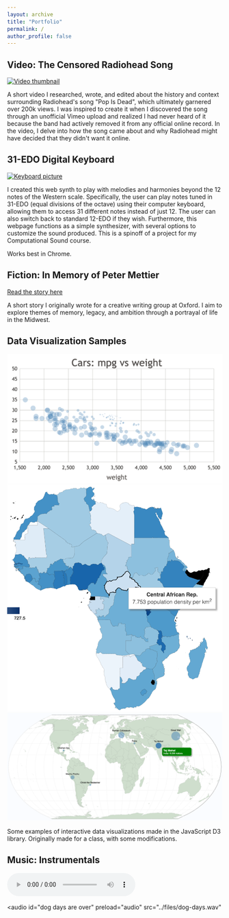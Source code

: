 ```yaml
---
layout: archive
title: "Portfolio"
permalink: /
author_profile: false
---
```


## Video: The Censored Radiohead Song
[![Video thumbnail](https://img.youtube.com/vi/gQxfdacPpgo/0.jpg)](https://www.youtube.com/watch?v=gQxfdacPpgo "Watch the video")

A short video I researched, wrote, and edited about the history and context surrounding Radiohead's song "Pop Is Dead", which ultimately garnered over 200k views. I was inspired to create it when I discovered the song through an unofficial Vimeo upload and realized I had never heard of it because the band had actively removed it from any official online record. In the video, I delve into how the song came about and why Radiohead might have decided that they didn't want it online.

## 31-EDO Digital Keyboard
[![Keyboard picture](https://williamyzhang.github.io/keyboard/31edo-keyboard.jpg)](https://williamyzhang.github.io/keyboard/ "Try out the keyboard")

I created this web synth to play with melodies and harmonies beyond the 12 notes of the Western scale. Specifically, the user can play notes tuned in 31-EDO (equal divisions of the octave) using their computer keyboard, allowing them to access 31 different notes instead of just 12. The user can also switch back to standard 12-EDO if they wish. Furthermore, this webpage functions as a simple synthesizer, with several options to customize the sound produced.
This is a spinoff of a project for my Computational Sound course.

Works best in Chrome.

## Fiction: In Memory of Peter Mettier
[Read the story here](https://williamyzhang.github.io/portfolio/files/in-memory-of-peter-mettier.pdf)

A short story I originally wrote for a creative writing group at Oxford. I aim to explore themes of memory, legacy, and ambition through a portrayal of life in the Midwest.

## Data Visualization Samples
[![Preview of cars graph](../images/datavis-preview.png "Try out the graph!")](https://williamyzhang.github.io/datavis/cars/)
[![Preview of density map](../images/datavis-preview2.png "Try out the map!")](https://williamyzhang.github.io/datavis/pop-density/)
[![Preview of map](../images/datavis-preview3.png "Try out the map!")](https://williamyzhang.github.io/datavis/wonders/)

Some examples of interactive data visualizations made in the JavaScript D3 library. Originally made for a class, with some modifications.

## Music: Instrumentals
![Dog Days](../files/dog-days.wav?controlsList=nodownload-nofullscreen-noremoteplayback)

<audio  id="dog days are over"
        preload="audio"
        src="../files/dog-days.wav"
></audio>